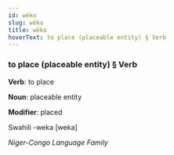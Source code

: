 ```yaml
---
id: wëko
slug: wëko
title: wëko
hoverText: to place (placeable entity) § Verb
---
```


### to place (placeable entity) § Verb

**Verb**: to place

**Noun**: placeable entity

**Modifier**: placed

Swahili -weka [weka]

*Niger-Congo Language Family*